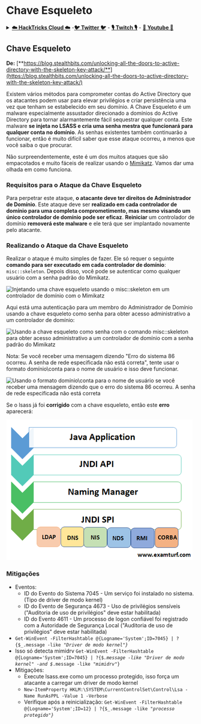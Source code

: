 # Chave Esqueleto

<details>

<summary><a href="https://cloud.hacktricks.xyz/pentesting-cloud/pentesting-cloud-methodology"><strong>☁️ HackTricks Cloud ☁️</strong></a> -<a href="https://twitter.com/hacktricks_live"><strong>🐦 Twitter 🐦</strong></a> - <a href="https://www.twitch.tv/hacktricks_live/schedule"><strong>🎙️ Twitch 🎙️</strong></a> - <a href="https://www.youtube.com/@hacktricks_LIVE"><strong>🎥 Youtube 🎥</strong></a></summary>

- Você trabalha em uma **empresa de segurança cibernética**? Você quer ver sua **empresa anunciada no HackTricks**? ou você quer ter acesso à **última versão do PEASS ou baixar o HackTricks em PDF**? Confira os [**PLANOS DE ASSINATURA**](https://github.com/sponsors/carlospolop)!

- Descubra [**A Família PEASS**](https://opensea.io/collection/the-peass-family), nossa coleção exclusiva de [**NFTs**](https://opensea.io/collection/the-peass-family)

- Adquira o [**swag oficial do PEASS & HackTricks**](https://peass.creator-spring.com)

- **Junte-se ao** [**💬**](https://emojipedia.org/speech-balloon/) [**grupo do Discord**](https://discord.gg/hRep4RUj7f) ou ao [**grupo do telegram**](https://t.me/peass) ou **siga-me** no **Twitter** [**🐦**](https://github.com/carlospolop/hacktricks/tree/7af18b62b3bdc423e11444677a6a73d4043511e9/\[https:/emojipedia.org/bird/README.md)[**@carlospolopm**](https://twitter.com/hacktricks_live)**.**

- **Compartilhe suas técnicas de hacking enviando PRs para o [repositório hacktricks](https://github.com/carlospolop/hacktricks) e [hacktricks-cloud repo](https://github.com/carlospolop/hacktricks-cloud)**.

</details>

## **Chave Esqueleto**

**De:** [**https://blog.stealthbits.com/unlocking-all-the-doors-to-active-directory-with-the-skeleton-key-attack/**](https://blog.stealthbits.com/unlocking-all-the-doors-to-active-directory-with-the-skeleton-key-attack/)

Existem vários métodos para comprometer contas do Active Directory que os atacantes podem usar para elevar privilégios e criar persistência uma vez que tenham se estabelecido em seu domínio. A Chave Esqueleto é um malware especialmente assustador direcionado a domínios do Active Directory para tornar alarmantemente fácil sequestrar qualquer conta. Este malware **se injeta no LSASS e cria uma senha mestra que funcionará para qualquer conta no domínio**. As senhas existentes também continuarão a funcionar, então é muito difícil saber que esse ataque ocorreu, a menos que você saiba o que procurar.

Não surpreendentemente, este é um dos muitos ataques que são empacotados e muito fáceis de realizar usando o [Mimikatz](https://github.com/gentilkiwi/mimikatz). Vamos dar uma olhada em como funciona.

### Requisitos para o Ataque da Chave Esqueleto

Para perpetrar este ataque, **o atacante deve ter direitos de Administrador de Domínio**. Este ataque deve ser **realizado em cada controlador de domínio para uma completa comprometimento, mas mesmo visando um único controlador de domínio pode ser eficaz**. **Reiniciar** um controlador de domínio **removerá este malware** e ele terá que ser implantado novamente pelo atacante.

### Realizando o Ataque da Chave Esqueleto

Realizar o ataque é muito simples de fazer. Ele só requer o seguinte **comando para ser executado em cada controlador de domínio**: `misc::skeleton`. Depois disso, você pode se autenticar como qualquer usuário com a senha padrão do Mimikatz.

![Injetando uma chave esqueleto usando o misc::skeleton em um controlador de domínio com o Mimikatz](https://blog.stealthbits.com/wp-content/uploads/2017/07/1-3.png)

Aqui está uma autenticação para um membro do Administrador de Domínio usando a chave esqueleto como senha para obter acesso administrativo a um controlador de domínio:

![Usando a chave esqueleto como senha com o comando misc::skeleton para obter acesso administrativo a um controlador de domínio com a senha padrão do Mimikatz](https://blog.stealthbits.com/wp-content/uploads/2017/07/2-5.png)

Nota: Se você receber uma mensagem dizendo "Erro do sistema 86 ocorreu. A senha de rede especificada não está correta", tente usar o formato domínio\conta para o nome de usuário e isso deve funcionar.

![Usando o formato domínio\conta para o nome de usuário se você receber uma mensagem dizendo que o erro do sistema 86 ocorreu. A senha de rede especificada não está correta](https://blog.stealthbits.com/wp-content/uploads/2017/07/3-3.png)

Se o lsass já foi **corrigido** com a chave esqueleto, então este **erro** aparecerá:

![](<../../.gitbook/assets/image (160).png>)

### Mitigações

* Eventos:
  * ID do Evento do Sistema 7045 - Um serviço foi instalado no sistema. (Tipo de driver de modo kernel)
  * ID do Evento de Segurança 4673 - Uso de privilégios sensíveis ("Auditoria de uso de privilégios" deve estar habilitada)
  * ID do Evento 4611 - Um processo de logon confiável foi registrado com a Autoridade de Segurança Local ("Auditoria de uso de privilégios" deve estar habilitada)
* `Get-WinEvent -FilterHashtable @{Logname='System';ID=7045} | ?{$_.message -like "`_`Driver de modo kernel"}`_
* Isso só detecta mimidrv `Get-WinEvent -FilterHashtable @{Logname='System';ID=7045} | ?{$`_`.message -like "Driver de modo kernel" -and $`_`.message -like "`_`mimidrv`_`"}`
* Mitigações:
  * Execute lsass.exe como um processo protegido, isso força um atacante a carregar um driver de modo kernel
  * `New-ItemProperty HKLM:\SYSTEM\CurrentControlSet\Control\Lsa -Name RunAsPPL -Value 1 -Verbose`
  * Verifique após a reinicialização: `Get-WinEvent -FilterHashtable @{Logname='System';ID=12} | ?{$_.message -like "`_`processo protegido"}`_
